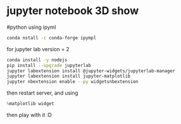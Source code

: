 # jupyter notebook 3D show
#python 
using ipyml
```bash
conda nstall -c conda-forge ipympl
```
for jupyter lab version = 2
```bash
conda install -y nodejs
pip install --upgrade jupyterlab
jupyter labextension install @jupyter-widgets/jupyterlab-manager
jupyter labextension install jupyter-matplotlib
jupyter nbextension enable --py widgetsnbextension
```
then restart server, and using
```python
%matplotlib widget
```
then play with it :D